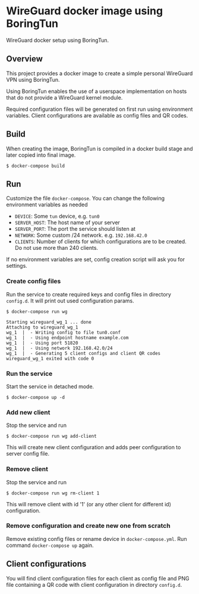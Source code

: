 # WireGuard docker image using BoringTun

WireGuard docker setup using BoringTun.

## Overview

This project provides a docker image to create a simple personal WireGuard VPN using BoringTun.

Using BoringTun enables the use of a userspace implementation on hosts that do not provide a WireGuard kernel module.

Required configuration files will be generated on first run using environment variables. Client configurations are
available as config files and QR codes.

## Build

When creating the image, BoringTun is compiled in a docker build stage and later copied into final image.

```
$ docker-compose build
```

## Run

Customize the file `docker-compose`. You can change the following environment variables as needed

* `DEVICE`: Some `tun` device, e.g. `tun0`
* `SERVER_HOST`: The host name of your server
* `SERVER_PORT`: The port the service should listen at
* `NETWORK`: Some custom /24 network. e.g. `192.168.42.0`
* `CLIENTS`: Number of clients for which configurations are to be created. Do not use more than 240 clients.

If no environment variables are set, config creation script will ask you for settings.

### Create config files

Run the service to create required keys and config files in directory `config.d`. It will print out used configuration params.

```
$ docker-compose run wg

Starting wireguard_wg_1 ... done
Attaching to wireguard_wg_1
wg_1  |  - Writing config to file tun0.conf
wg_1  |  - Using endpoint hostname example.com
wg_1  |  - Using port 51820
wg_1  |  - Using network 192.168.42.0/24
wg_1  |  - Generating 5 client configs and client QR codes
wireguard_wg_1 exited with code 0
```

### Run the service

Start the service in detached mode.

```
$ docker-compose up -d
```

### Add new client

Stop the service and run

```
$ docker-compose run wg add-client
```

This will create new client configuration and adds peer configuration to server config file.

### Remove client

Stop the service and run

```
$ docker-compose run wg rm-client 1
```

This will remove client with id '1' (or any other client for different id) configuration.

### Remove configuration and create new one from scratch

Remove existing config files or rename device in `docker-compose.yml`. Run command `docker-compose up` again.

## Client configurations

You will find client configuration files for each client as config file and PNG file containing a QR code with
client configuration in directory `config.d`.